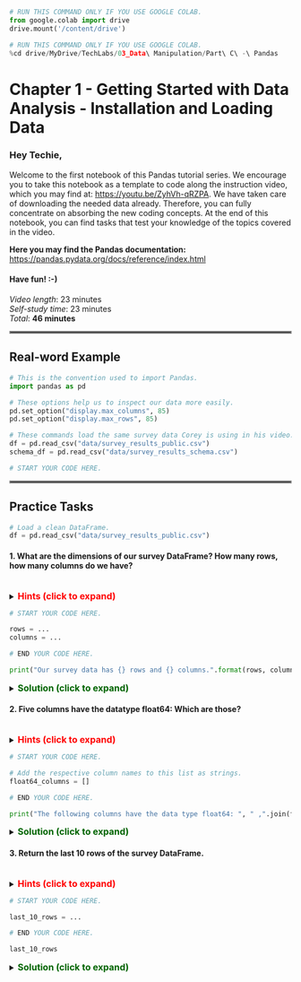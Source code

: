 ```python
# RUN THIS COMMAND ONLY IF YOU USE GOOGLE COLAB.
from google.colab import drive
drive.mount('/content/drive')
```


```python
# RUN THIS COMMAND ONLY IF YOU USE GOOGLE COLAB.
%cd drive/MyDrive/TechLabs/03_Data\ Manipulation/Part\ C\ -\ Pandas
```

# Chapter 1 - Getting Started with Data Analysis - Installation and Loading Data   
### Hey Techie,   
Welcome to the first notebook of this Pandas tutorial series. We encourage you to take this notebook as a template to code along the instruction video, which you may find at: https://youtu.be/ZyhVh-qRZPA. We have taken care of downloading the needed data already. Therefore, you can fully concentrate on absorbing the new coding concepts. At the end of this notebook, you can find tasks that test your knowledge of the topics covered in the video.    

**Here you may find the Pandas documentation:** https://pandas.pydata.org/docs/reference/index.html  
   
#### Have fun! :-)   
*Video length*: 23 minutes   
*Self-study time*: 23 minutes   
*Total*: **46 minutes**
<hr style="border:2px solid gray"> </hr>   
   
## Real-word Example


```python
# This is the convention used to import Pandas.
import pandas as pd
```


```python
# These options help us to inspect our data more easily.
pd.set_option("display.max_columns", 85)
pd.set_option("display.max_rows", 85)
```


```python
# These commands load the same survey data Corey is using in his video.
df = pd.read_csv("data/survey_results_public.csv")
schema_df = pd.read_csv("data/survey_results_schema.csv")
```


```python
# START YOUR CODE HERE.

```

<hr style="border:2px solid gray"> </hr>   
   
## Practice Tasks  


```python
# Load a clean DataFrame.
df = pd.read_csv("data/survey_results_public.csv")
```

 #### 1. What are the dimensions of our survey DataFrame? How many rows, how many columns do we have?   
<br /> 
<details>    
<summary>
    <font size="3" color="red"><b>Hints (click to expand)</b></font>
</summary>
<p>
    <ul>
        <li>DataFrames have an attribute shape that contains this information.</li>
        <Li>The shape attribute returns a tuple that contains the rows first and the columns second.</li>
        <li>Remind yourself how to index tuple elements.</li>
    </ul>
</p>
</details>


```python
# START YOUR CODE HERE.

rows = ...
columns = ...

# END YOUR CODE HERE.

print("Our survey data has {} rows and {} columns.".format(rows, columns))
```

<details>    
<summary>
    <font size="3" color="darkgreen"><b>Solution (click to expand)</b></font>
</summary>
<p>
    <code>rows = df.shape[0]</code><br />
    <code>columns = df.shape[1]</code><br /><br />
    Quickest way: <code>rows, columns = df.shape</code>
</p>
</details>   
   
#### 2. Five columns have the datatype float64: Which are those?   
<br />
<details>    
<summary>
    <font size="3" color="red"><b>Hints (click to expand)</b></font>
</summary>
<p>
    <ul>
        <li>The info-method, which is callable on a DataFrame, returns an output that contains the data type for every column.</li>
    </ul>
</p>
</details>


```python
# START YOUR CODE HERE.

# Add the respective column names to this list as strings.
float64_columns = []  

# END YOUR CODE HERE.

print("The following columns have the data type float64: ", " ,".join(float64_columns))
```

<details>    
<summary>
    <font size="3" color="darkgreen"><b>Solution (click to expand)</b></font>
</summary>
<p>
    <code>df.info()</code> yields <em>CompTotal, ConvertedComp, WorkWeekHrs, CodeRevHrs, Age</em><br />
    <code>float64_columns = ["CompTotal", "ConvertedComp", "WorkWeekHrs", "CodeRevHrs", "Age"]</code>
</p>
</details>   
   
#### 3. Return the last 10 rows of the survey DataFrame.   
<br />
<details>    
<summary>
    <font size="3" color="red"><b>Hints (click to expand)</b></font>
</summary>
<p>
    <ul>
        <li>The tail-method, which is callable on a DataFrame, returns the last five rows by default.</li>
        <li>Inside the brackets of the method call, one can specify how many rows should be returned.</li>
    </ul>
</p>
</details>


```python
# START YOUR CODE HERE.

last_10_rows = ...

# END YOUR CODE HERE.

last_10_rows
```

<details>    
<summary>
    <font size="3" color="darkgreen"><b>Solution (click to expand)</b></font>
</summary>
<p>
    <code>last_10_rows = df.tail(10)</code>
</p>
</details>
